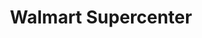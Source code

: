 ---
title: "Walmart Supercenter"
url: /jacksonville/walmart-supercenter-lem-turner-road/
shop: Supermarkt
---